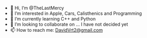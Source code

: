 - 👋 Hi, I’m @TheLastMercy
- 👀 I’m interested in Apple, Cars, Calisthenics and Programming
- 🌱 I’m currently learning C++ and Python
- 💞️ I’m looking to collaborate on ... I have not decided yet
- 📫 How to reach me: DavidVrt2@gmail.com

<!---
TheLastMercy/TheLastMercy is a ✨ special ✨ repository because its `README.md` (this file) appears on your GitHub profile.
You can click the Preview link to take a look at your changes.
--->
